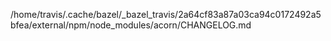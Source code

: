/home/travis/.cache/bazel/_bazel_travis/2a64cf83a87a03ca94c0172492a5bfea/external/npm/node_modules/acorn/CHANGELOG.md